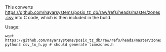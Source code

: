 This converts https://github.com/nayarsystems/posix_tz_db/raw/refs/heads/master/zones.csv into C code, which is then included in the build.

Usage:

```
wget https://github.com/nayarsystems/posix_tz_db/raw/refs/heads/master/zones.csv
python3 csv_to_h.py # should generate timezones.h
```
